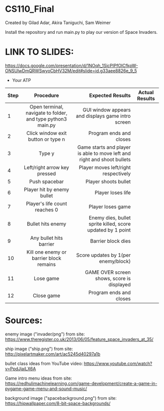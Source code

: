 # CS110_Final
Created by Gilad Adar, Akira Taniguchi, Sam Weimer

Install the repository and run main.py to play our version of Space Invaders.

# LINK TO SLIDES:
https://docs.google.com/presentation/d/1NOqh_1SicPIPfOICfkpW-ONSUlwDmQRWSwyoCbHV32M/edit#slide=id.g33aee8826e_9_5

* Your ATP

| Step                  | Procedure     | Expected Results  | Actual Results |
| ----------------------|:-------------:| -----------------:| -------------- |
|  1  | Open terminal, navigate to folder, and type python3 main.py  | GUI window appears and displays game intro screen  |          |
|  2  | Click window exit button or type n  | Program ends and closes  |                 |
|  3  | Type y | Game starts and player is able to move left and right and shoot bullets  |           |
|  4  | Left/right arrow key pressed  | Player moves left/right respectively  |            |
|  5  | Push spacebar  | Player shoots bullet  |           |
|  6  | Player hit by enemy bullet  | Player loses life  |            |
|  7  | Player's life count reaches 0  | Player loses game  |            |
|  8  | Bullet hits enemy  | Enemy dies, bullet sprite killed, score updated by 1 point  |           |
|  9  | Any bullet hits barrier  | Barrier block dies  |             |
|  10  | Kill one enemy or barrier block remains  | Score updates by 1(per enemy/block)  |            |
|  11  | Lose game  | GAME OVER screen shows, score is displayed  |           |
|  12  | Close game  | Program ends and closes  |           |

# Sources:
enemy image ("invader/png") from site: https://www.theregister.co.uk/2013/06/05/feature_space_invaders_at_35/

ship image ("ship.png") from site: http://pixelartmaker.com/art/ac5245d40297a1b

bullet class ideas from YouTube video: https://www.youtube.com/watch?v=PpdJjaiLX6A

Game intro menu ideas from site: https://redhulimachinelearning.com/game-development/create-a-game-in-pygame-game-menu-and-sound-music/

background image ("spacebackground.png") from site: https://hipwallpaper.com/8-bit-space-backgrounds/

